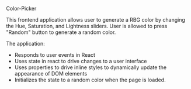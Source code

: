 Color-Picker

This frontend application allows user to generate a RBG color by changing the Hue, Saturation, and Lightness sliders. User is allowed to press "Random" button to generate a random color.

The application:

- Responds to user events in React
- Uses state in react to drive changes to a user interface
- Uses properties to drive inline styles to dynamically update the appearance of DOM elements
- Initializes the state to a random color when the page is loaded.
